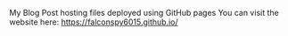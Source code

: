 My Blog Post hosting files deployed using GitHub pages
You can visit the website here: https://falconspy6015.github.io/
